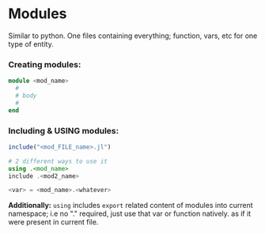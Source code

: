 # Modules

Similar to python. One files containing everything; function, vars, etc for one type of entity.

### Creating modules:
```julia
module <mod_name>
  #
  # body
  #
end
```

### Including & USING modules:
```julia
include("<mod_FILE_name>.jl")

# 2 different ways to use it
using .<mod_name>
include .<mod2_name>

<var> = <mod_name>.<whatever>
```
   
**Additionally:**   ```using``` includes ```export``` related content of modules into current namespace; i.e no "." required, just use that var or function natively. as if it were present in current file.
   
